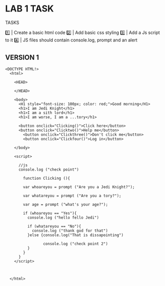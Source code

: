 # LAB 1 TASK

TASKS

1️⃣  | Create a basic html code
2️⃣  | Add basic css styling
3️⃣  | Add a Js script to it
4️⃣  |  JS files should contain console.log, prompt and an alert

## VERSION 1   

```
<DOCTYPE HTML!>
  <html>

    <HEAD>
      
    </HEAD>

    <body>
      <H1 style="font-size: 100px; color: red;">Good morning</H1>
      <h1>I am Jedi Knight</h1>
      <h1>I am a sith lord</h1>
      <h1>I am worse, I am a ...tory</h1>

      <button onclick="Clicking()">Click here</button>
      <button onclick="Clicktwo()">Help me</button>
        <button onclick="Clickthree()">Don't click me</button>
        <button onclick="Clickfour()">Log in</button>
      
    </body>

    <script>
    
      //js 
      console.log ("check point")
      
        function Clicking (){

        var whoareyou = prompt ("Are you a Jedi Knight?");
          
        var whatareyou = prompt ("Are you a tory?");
          
        var age = prompt ("what's your age?");

        if (whoareyou == "Yes"){
          console.log ("hello fello Jedi")
        
          if (whatareyou == "No"){
            console.log ("thank god for that")
          }else {console.log("That is dissapointing")

                 console.log ("check point 2")
          }
        }
      }
    </script>
    
    
    
  </html>
  ```
